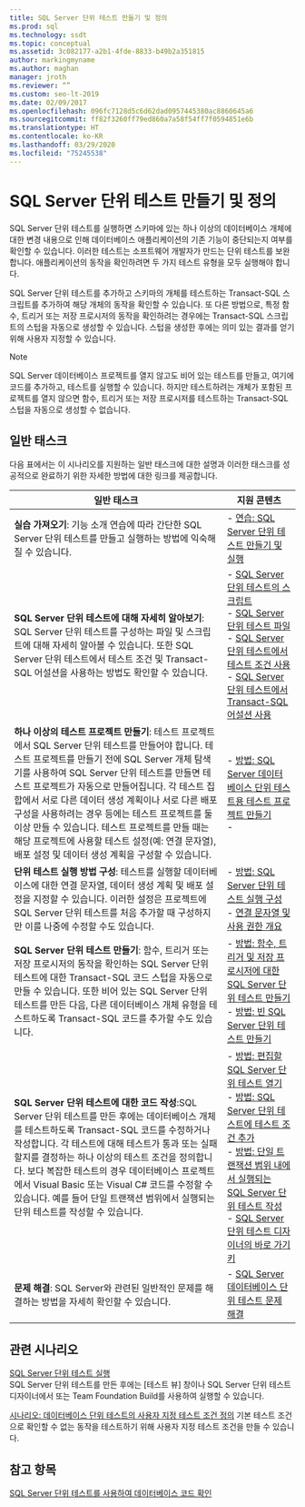 ```yaml
---
title: SQL Server 단위 테스트 만들기 및 정의
ms.prod: sql
ms.technology: ssdt
ms.topic: conceptual
ms.assetid: 3c082177-a2b1-4fde-8833-b49b2a351815
author: markingmyname
ms.author: maghan
manager: jroth
ms.reviewer: “”
ms.custom: seo-lt-2019
ms.date: 02/09/2017
ms.openlocfilehash: 096fc7128d5c6d62dad0957445380ac8860645a6
ms.sourcegitcommit: ff82f3260ff79ed860a7a58f54ff7f0594851e6b
ms.translationtype: HT
ms.contentlocale: ko-KR
ms.lasthandoff: 03/29/2020
ms.locfileid: "75245538"
---
```

# <a name="creating-and-defining-sql-server-unit-tests"></a>SQL Server 단위 테스트 만들기 및 정의

SQL Server 단위 테스트를 실행하면 스키마에 있는 하나 이상의 데이터베이스 개체에 대한 변경 내용으로 인해 데이터베이스 애플리케이션의 기존 기능이 중단되는지 여부를 확인할 수 있습니다. 이러한 테스트는 소프트웨어 개발자가 만드는 단위 테스트를 보완합니다. 애플리케이션의 동작을 확인하려면 두 가지 테스트 유형을 모두 실행해야 합니다.  
  
SQL Server 단위 테스트를 추가하고 스키마의 개체를 테스트하는 Transact\-SQL 스크립트를 추가하여 해당 개체의 동작을 확인할 수 있습니다. 또 다른 방법으로, 특정 함수, 트리거 또는 저장 프로시저의 동작을 확인하려는 경우에는 Transact\-SQL 스크립트의 스텁을 자동으로 생성할 수 있습니다. 스텁을 생성한 후에는 의미 있는 결과를 얻기 위해 사용자 지정할 수 있습니다.  
  
> [!NOTE]  
> SQL Server 데이터베이스 프로젝트를 열지 않고도 비어 있는 테스트를 만들고, 여기에 코드를 추가하고, 테스트를 실행할 수 있습니다. 하지만 테스트하려는 개체가 포함된 프로젝트를 열지 않으면 함수, 트리거 또는 저장 프로시저를 테스트하는 Transact\-SQL 스텁을 자동으로 생성할 수 없습니다.  
  
## <a name="common-tasks"></a>일반 태스크  
다음 표에서는 이 시나리오를 지원하는 일반 태스크에 대한 설명과 이러한 태스크를 성공적으로 완료하기 위한 자세한 방법에 대한 링크를 제공합니다.  
  
|일반 태스크|지원 콘텐츠|  
|----------------|----------------------|  
|**실습 가져오기**: 기능 소개 연습에 따라 간단한 SQL Server 단위 테스트를 만들고 실행하는 방법에 익숙해질 수 있습니다.|-   [연습: SQL Server 단위 테스트 만들기 및 실행](../ssdt/walkthrough-creating-and-running-a-sql-server-unit-test.md)|  
|**SQL Server 단위 테스트에 대해 자세히 알아보기**: SQL Server 단위 테스트를 구성하는 파일 및 스크립트에 대해 자세히 알아볼 수 있습니다. 또한 SQL Server 단위 테스트에서 테스트 조건 및 Transact\-SQL 어설션을 사용하는 방법도 확인할 수 있습니다.|-   [SQL Server 단위 테스트의 스크립트](../ssdt/scripts-in-sql-server-unit-tests.md)<br />-   [SQL Server 단위 테스트 파일](../ssdt/sql-server-unit-test-files.md)<br />-   [SQL Server 단위 테스트에서 테스트 조건 사용](../ssdt/using-test-conditions-in-sql-server-unit-tests.md)<br />-   [SQL Server 단위 테스트에서 Transact-SQL 어설션 사용](../ssdt/using-transact-sql-assertions-in-sql-server-unit-tests.md)|  
|**하나 이상의 테스트 프로젝트 만들기**: 테스트 프로젝트에서 SQL Server 단위 테스트를 만들어야 합니다. 테스트 프로젝트를 만들기 전에 SQL Server 개체 탐색기를 사용하여 SQL Server 단위 테스트를 만들면 테스트 프로젝트가 자동으로 만들어집니다. 각 테스트 집합에서 서로 다른 데이터 생성 계획이나 서로 다른 배포 구성을 사용하려는 경우 등에는 테스트 프로젝트를 둘 이상 만들 수 있습니다. 테스트 프로젝트를 만들 때는 해당 프로젝트에 사용할 테스트 설정(예: 연결 문자열), 배포 설정 및 데이터 생성 계획을 구성할 수 있습니다.|-   [방법: SQL Server 데이터베이스 단위 테스트용 테스트 프로젝트 만들기](../ssdt/how-to-create-a-test-project-for-sql-server-database-unit-testing.md)<br />-|  
|**단위 테스트 실행 방법 구성**: 테스트를 실행할 데이터베이스에 대한 연결 문자열, 데이터 생성 계획 및 배포 설정을 지정할 수 있습니다. 이러한 설정은 프로젝트에 SQL Server 단위 테스트를 처음 추가할 때 구성하지만 이를 나중에 수정할 수도 있습니다.|-   [방법: SQL Server 단위 테스트 실행 구성](../ssdt/how-to-configure-sql-server-unit-test-execution.md)<br />-   [연결 문자열 및 사용 권한 개요](../ssdt/overview-of-connection-strings-and-permissions.md)|  
|**SQL Server 단위 테스트 만들기**: 함수, 트리거 또는 저장 프로시저의 동작을 확인하는 SQL Server 단위 테스트에 대한 Transact\-SQL 코드 스텁을 자동으로 만들 수 있습니다. 또한 비어 있는 SQL Server 단위 테스트를 만든 다음, 다른 데이터베이스 개체 유형을 테스트하도록 Transact\-SQL 코드를 추가할 수도 있습니다.|-   [방법: 함수, 트리거 및 저장 프로시저에 대한 SQL Server 단위 테스트 만들기](../ssdt/how-to-create-unit-tests-for-functions-triggers-stored-procedures.md)<br />-   [방법: 빈 SQL Server 단위 테스트 만들기](../ssdt/how-to-create-an-empty-sql-server-unit-test.md)|  
|**SQL Server 단위 테스트에 대한 코드 작성**:SQL Server 단위 테스트를 만든 후에는 데이터베이스 개체를 테스트하도록 Transact\-SQL 코드를 수정하거나 작성합니다. 각 테스트에 대해 테스트가 통과 또는 실패할지를 결정하는 하나 이상의 테스트 조건을 정의합니다. 보다 복잡한 테스트의 경우 데이터베이스 프로젝트에서 Visual Basic 또는 Visual C\# 코드를 수정할 수 있습니다. 예를 들어 단일 트랜잭션 범위에서 실행되는 단위 테스트를 작성할 수 있습니다.|-   [방법: 편집할 SQL Server 단위 테스트 열기](../ssdt/how-to-open-a-sql-server-unit-test-to-edit.md)<br />-   [방법: SQL Server 단위 테스트에 테스트 조건 추가](../ssdt/how-to-add-test-conditions-to-sql-server-unit-tests.md)<br />-   [방법: 단일 트랜잭션 범위 내에서 실행되는 SQL Server 단위 테스트 작성](../ssdt/how-to-write-sql-server-unit-test-that-runs-in-single-transaction-scope.md)<br />-   [SQL Server 단위 테스트 디자이너의 바로 가기 키](../ssdt/keyboard-shortcuts-for-sql-server-unit-test-designer.md)|  
|**문제 해결**: SQL Server와 관련된 일반적인 문제를 해결하는 방법을 자세히 확인할 수 있습니다.|-   [SQL Server 데이터베이스 단위 테스트 문제 해결](../ssdt/troubleshooting-sql-server-database-unit-testing-issues.md)|  
  
## <a name="related-scenarios"></a>관련 시나리오  
[SQL Server 단위 테스트 실행](../ssdt/running-sql-server-unit-tests.md)  
SQL Server 단위 테스트를 만든 후에는 [테스트 뷰] 창이나 SQL Server 단위 테스트 디자이너에서 또는 Team Foundation Build를 사용하여 실행할 수 있습니다.  
  
[시나리오: 데이터베이스 단위 테스트의 사용자 지정 테스트 조건 정의](https://msdn.microsoft.com/library/dd193282(VS.100).aspx)  
기본 테스트 조건으로 확인할 수 없는 동작을 테스트하기 위해 사용자 지정 테스트 조건을 만들 수 있습니다.  
  
## <a name="see-also"></a>참고 항목  
[SQL Server 단위 테스트를 사용하여 데이터베이스 코드 확인](../ssdt/verifying-database-code-by-using-sql-server-unit-tests.md)  
  
